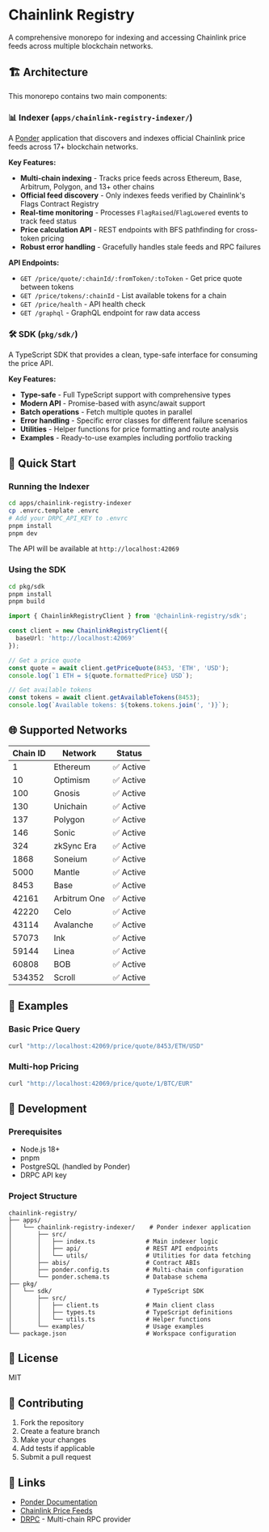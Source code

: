 # Chainlink Registry

A comprehensive monorepo for indexing and accessing Chainlink price feeds across multiple blockchain networks.

## 🏗️ Architecture

This monorepo contains two main components:

### 📊 **Indexer** (`apps/chainlink-registry-indexer/`)
A [Ponder](https://ponder.sh) application that discovers and indexes official Chainlink price feeds across 17+ blockchain networks.

**Key Features:**
- **Multi-chain indexing** - Tracks price feeds across Ethereum, Base, Arbitrum, Polygon, and 13+ other chains
- **Official feed discovery** - Only indexes feeds verified by Chainlink's Flags Contract Registry
- **Real-time monitoring** - Processes `FlagRaised`/`FlagLowered` events to track feed status
- **Price calculation API** - REST endpoints with BFS pathfinding for cross-token pricing
- **Robust error handling** - Gracefully handles stale feeds and RPC failures

**API Endpoints:**
- `GET /price/quote/:chainId/:fromToken/:toToken` - Get price quote between tokens
- `GET /price/tokens/:chainId` - List available tokens for a chain
- `GET /price/health` - API health check
- `GET /graphql` - GraphQL endpoint for raw data access

### 🛠️ **SDK** (`pkg/sdk/`)
A TypeScript SDK that provides a clean, type-safe interface for consuming the price API.

**Key Features:**
- **Type-safe** - Full TypeScript support with comprehensive types
- **Modern API** - Promise-based with async/await support
- **Batch operations** - Fetch multiple quotes in parallel
- **Error handling** - Specific error classes for different failure scenarios
- **Utilities** - Helper functions for price formatting and route analysis
- **Examples** - Ready-to-use examples including portfolio tracking

## 🚀 Quick Start

### Running the Indexer

```bash
cd apps/chainlink-registry-indexer
cp .envrc.template .envrc
# Add your DRPC_API_KEY to .envrc
pnpm install
pnpm dev
```

The API will be available at `http://localhost:42069`

### Using the SDK

```bash
cd pkg/sdk
pnpm install
pnpm build
```

```typescript
import { ChainlinkRegistryClient } from '@chainlink-registry/sdk';

const client = new ChainlinkRegistryClient({
  baseUrl: 'http://localhost:42069'
});

// Get a price quote
const quote = await client.getPriceQuote(8453, 'ETH', 'USD');
console.log(`1 ETH = ${quote.formattedPrice} USD`);

// Get available tokens
const tokens = await client.getAvailableTokens(8453);
console.log(`Available tokens: ${tokens.tokens.join(', ')}`);
```

## 🌐 Supported Networks

| Chain ID | Network | Status |
|----------|---------|--------|
| 1 | Ethereum | ✅ Active |
| 10 | Optimism | ✅ Active |
| 100 | Gnosis | ✅ Active |
| 130 | Unichain | ✅ Active |
| 137 | Polygon | ✅ Active |
| 146 | Sonic | ✅ Active |
| 324 | zkSync Era | ✅ Active |
| 1868 | Soneium | ✅ Active |
| 5000 | Mantle | ✅ Active |
| 8453 | Base | ✅ Active |
| 42161 | Arbitrum One | ✅ Active |
| 42220 | Celo | ✅ Active |
| 43114 | Avalanche | ✅ Active |
| 57073 | Ink | ✅ Active |
| 59144 | Linea | ✅ Active |
| 60808 | BOB | ✅ Active |
| 534352 | Scroll | ✅ Active |

## 📖 Examples

### Basic Price Query
```bash
curl "http://localhost:42069/price/quote/8453/ETH/USD"
```

### Multi-hop Pricing
```bash
curl "http://localhost:42069/price/quote/1/BTC/EUR"
```

## 🚧 Development

### Prerequisites
- Node.js 18+
- pnpm
- PostgreSQL (handled by Ponder)
- DRPC API key

### Project Structure
```
chainlink-registry/
├── apps/
│   └── chainlink-registry-indexer/    # Ponder indexer application
│       ├── src/
│       │   ├── index.ts              # Main indexer logic
│       │   ├── api/                  # REST API endpoints
│       │   └── utils/                # Utilities for data fetching
│       ├── abis/                     # Contract ABIs
│       ├── ponder.config.ts          # Multi-chain configuration
│       └── ponder.schema.ts          # Database schema
├── pkg/
│   └── sdk/                          # TypeScript SDK
│       ├── src/
│       │   ├── client.ts             # Main client class
│       │   ├── types.ts              # TypeScript definitions
│       │   └── utils.ts              # Helper functions
│       └── examples/                 # Usage examples
└── package.json                      # Workspace configuration
```

## 📄 License

MIT

## 🤝 Contributing

1. Fork the repository
2. Create a feature branch
3. Make your changes
4. Add tests if applicable
5. Submit a pull request

## 🔗 Links

- [Ponder Documentation](https://ponder.sh)
- [Chainlink Price Feeds](https://docs.chain.link/data-feeds/price-feeds)
- [DRPC](https://drpc.org) - Multi-chain RPC provider